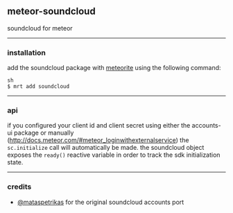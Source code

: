## meteor-soundcloud

soundcloud for meteor


-----


### installation
add the soundcloud package with [meteorite](https://github.com/oortcloud/meteorite/) using the following command:

    sh
    $ mrt add soundcloud


-----


### api

if you configured your client id and client secret using either the accounts-ui package or manually (http://docs.meteor.com/#meteor_loginwithexternalservice) the `sc.initialize` call will automatically be made. the soundcloud object exposes the `ready()` reactive variable in order to track the sdk initialization state.


-----


### credits
* [@mataspetrikas](https://github.com/mataspetrikas) for the original soundcloud accounts port
